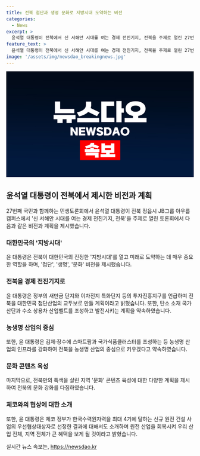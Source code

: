 ```yaml
---
title: 전북 첨단과 생명 문화로 지방시대 도약하는 비전
categories:
  - News
excerpt: >
  윤석열 대통령이 전북에서 신 서해안 시대를 여는 경제 전진기지, 전북을 주제로 열린 27번째 국민과 함께하는 민생토론회에서 국가 발전을 위한 전북의 역할을 강조했다. 그는 전북을 대한민국의 첨단산업 교두보로 만들고, 농생명 산업과 문화 분야를 키우겠다고 밝혔다. 또한, 체코와의 신규 원전 건설 사업이 선정되어 원전 산업을 회복하겠다고 소개했다.
feature_text: >
  윤석열 대통령이 전북에서 신 서해안 시대를 여는 경제 전진기지, 전북을 주제로 열린 27번째 국민과 함께하는 민생토론회에서 국가 발전을 위한 전북의 역할을 강조했다. 그는 전북을 대한민국의 첨단산업 교두보로 만들고, 농생명 산업과 문화 분야를 키우겠다고 밝혔다. 또한, 체코와의 신규 원전 건설 사업이 선정되어 원전 산업을 회복하겠다고 소개했다.
image: '/assets/img/newsdao_breakingnews.jpg'
---
```


<p><img src="/assets/img/newsdao_breakingnews.jpg" alt="bookingtag 속보" /></p>

<h2 data-ke-size="size26">윤석열 대통령이 전북에서 제시한 비전과 계획</h2>

<p data-ke-size="size16">27번째 국민과 함께하는 민생토론회에서 윤석열 대통령이 전북 정읍시 JB그룹 아우름캠퍼스에서 '신 서해안 시대를 여는 경제 전진기지, 전북'을 주제로 열린 토론회에서 다음과 같은 비전과 계획을 제시했습니다.</p>

<h3>대한민국의 '지방시대'</h3>

<p data-ke-size="size16">윤 대통령은 전북이 대한민국의 진정한 '지방시대'를 열고 미래로 도약하는 데 매우 중요한 역할을 하며, '첨단', '생명', '문화' 비전을 제시했습니다.</p>

<h3>전북을 경제 전진기지로</h3>

<p data-ke-size="size16">윤 대통령은 정부의 새만금 단지와 이차전지 특화단지 등의 투자진흥지구를 언급하며 전북을 대한민국 첨단산업의 교두보로 만들 계획이라고 밝혔습니다. 또한, 탄소 소재 국가산단과 수소 상용차 산업벨트를 조성하고 발전시키는 계획을 약속하였습니다.</p>

<h3>농생명 산업의 중심</h3>

<p data-ke-size="size16">또한, 윤 대통령은 김제·장수에 스마트팜과 국가식품클러스터를 조성하는 등 농생명 산업의 인프라를 강화하여 전북을 농생명 산업의 중심으로 키우겠다고 약속하였습니다.</p>

<h3>문화 콘텐츠 육성</h3>

<p data-ke-size="size16">마지막으로, 전북만의 특색을 살린 지역 '문화' 콘텐츠 육성에 대한 다양한 계획을 제시하여 전북의 문화 강화를 다짐하였습니다.</p>

<h3>체코와의 협상에 대한 소개</h3>

<p data-ke-size="size16">또한, 윤 대통령은 체코 정부가 한국수력원자력을 최대 4기에 달하는 신규 원전 건설 사업의 우선협상대상자로 선정한 결과에 대해서도 소개하며 원전 산업을 회복시켜 우리 산업 전체, 지역 전체가 큰 혜택을 보게 될 것이라고 밝혔습니다.</p>
실시간 뉴스 속보는, <a href="https://newsdao.kr" rel="dofollow">https://newsdao.kr</a>


